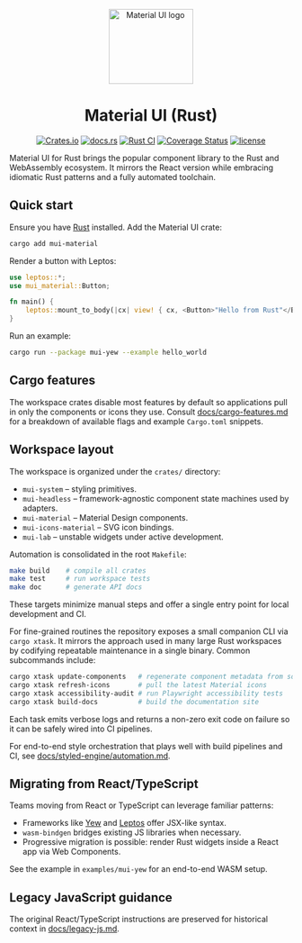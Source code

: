 <!-- #host-reference -->
<!-- markdownlint-disable-next-line -->
<p align="center">
  <a href="https://mui.com/core/" rel="noopener" target="_blank"><img width="150" height="133" src="https://mui.com/static/logo.svg" alt="Material UI logo"></a>
</p>

<h1 align="center">Material UI (Rust)</h1>

<div align="center">

[![Crates.io](https://img.shields.io/crates/v/mui-material.svg)](https://crates.io/crates/mui-material)
[![docs.rs](https://docs.rs/mui-material/badge.svg)](https://docs.rs/mui-material)
[![Rust CI](https://github.com/mui/mui-rust/actions/workflows/rust-ci.yml/badge.svg)](https://github.com/mui/mui-rust/actions/workflows/rust-ci.yml)
[![Coverage Status](https://img.shields.io/codecov/c/github/mui/mui-rust.svg)](https://app.codecov.io/gh/mui/mui-rust)
[![license](https://img.shields.io/badge/license-MIT%20OR%20Apache--2.0-blue.svg)](LICENSE)

</div>

Material UI for Rust brings the popular component library to the Rust and WebAssembly ecosystem. It mirrors the React version while embracing idiomatic Rust patterns and a fully automated toolchain.

## Quick start

Ensure you have [Rust](https://www.rust-lang.org/tools/install) installed. Add the Material UI crate:

```bash
cargo add mui-material
```

Render a button with Leptos:

```rust
use leptos::*;
use mui_material::Button;

fn main() {
    leptos::mount_to_body(|cx| view! { cx, <Button>"Hello from Rust"</Button> })
}
```

Run an example:

```bash
cargo run --package mui-yew --example hello_world
```

## Cargo features

The workspace crates disable most features by default so applications pull in
only the components or icons they use. Consult
[docs/cargo-features.md](docs/cargo-features.md) for a breakdown of available
flags and example `Cargo.toml` snippets.

## Workspace layout

The workspace is organized under the `crates/` directory:

- `mui-system` – styling primitives.
- `mui-headless` – framework-agnostic component state machines used by adapters.
- `mui-material` – Material Design components.
- `mui-icons-material` – SVG icon bindings.
- `mui-lab` – unstable widgets under active development.

Automation is consolidated in the root `Makefile`:

```bash
make build    # compile all crates
make test     # run workspace tests
make doc      # generate API docs
```

These targets minimize manual steps and offer a single entry point for local development and CI.

For fine-grained routines the repository exposes a small companion CLI via
`cargo xtask`. It mirrors the approach used in many large Rust workspaces by
codifying repeatable maintenance in a single binary. Common subcommands
include:

```bash
cargo xtask update-components   # regenerate component metadata from source
cargo xtask refresh-icons       # pull the latest Material icons
cargo xtask accessibility-audit # run Playwright accessibility tests
cargo xtask build-docs          # build the documentation site
```

Each task emits verbose logs and returns a non-zero exit code on failure so it
can be safely wired into CI pipelines.

For end-to-end style orchestration that plays well with build pipelines and CI, see [docs/styled-engine/automation.md](docs/styled-engine/automation.md).

## Migrating from React/TypeScript

Teams moving from React or TypeScript can leverage familiar patterns:

- Frameworks like [Yew](https://yew.rs) and [Leptos](https://leptos.dev) offer JSX-like syntax.
- `wasm-bindgen` bridges existing JS libraries when necessary.
- Progressive migration is possible: render Rust widgets inside a React app via Web Components.

See the example in `examples/mui-yew` for an end-to-end WASM setup.

## Legacy JavaScript guidance

The original React/TypeScript instructions are preserved for historical context in [docs/legacy-js.md](docs/legacy-js.md).
